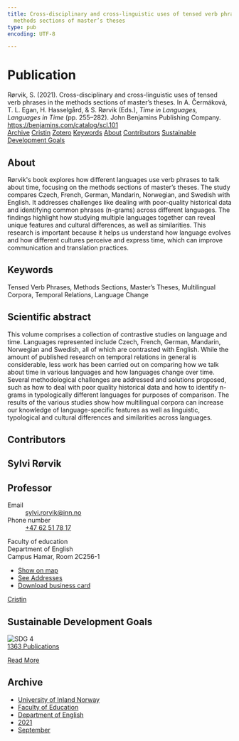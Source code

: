 ```yaml
---
title: Cross-disciplinary and cross-linguistic uses of tensed verb phrases in the
  methods sections of master’s theses
type: pub
encoding: UTF-8

---
```

<h1>Publication</h1>
<article id="csl-bib-container-MX63NYII" class="csl-bib-container">
  <div class="csl-bib-body"> <div class="csl-entry">Rørvik, S. (2021). Cross-disciplinary and cross-linguistic uses of tensed verb phrases in the methods sections of master’s theses. In A. Čermáková, T. L. Egan, H. Hasselgård, &#38; S. Rørvik (Eds.), <i>Time in Languages, Languages in Time</i> (pp. 255–282). John Benjamins Publishing Company. <a href="https://benjamins.com/catalog/scl.101">https://benjamins.com/catalog/scl.101</a></div> </div>
  <div class="csl-bib-buttons">
    <a href="#taxonomy-article-MX63NYII" alt="archive" class="csl-bib-button">Archive</a>
    <a href="https://app.cristin.no/results/show.jsf?id=1936458" alt="Cristin" class="csl-bib-button">Cristin</a>
    <a href="http://zotero.org/groups/5881554/items/MX63NYII" alt="Zotero" class="csl-bib-button">Zotero</a>
    <a href="#keywords-article-MX63NYII" alt="keywords" class="csl-bib-button">Keywords</a>
    <a href="#about-article-MX63NYII" alt="about_pub" class="csl-bib-button">About</a>
    <a href="#contributors-article-MX63NYII" alt="contributors" class="csl-bib-button">Contributors</a>
    <a href="#sdg-article-MX63NYII" alt="sdg" class="csl-bib-button">Sustainable Development Goals</a>
  </div>
  <div id="csl-bib-meta-container-MX63NYII"></div>
</article>
<div id="csl-bib-meta-MX63NYII" class="csl-bib-meta">
  <article id="about-article-MX63NYII" class="about_pub-article">
    <h1>About</h1>
    Rørvik's book explores how different languages use verb phrases to talk about time, focusing on the methods sections of master’s theses. The study compares Czech, French, German, Mandarin, Norwegian, and Swedish with English. It addresses challenges like dealing with poor-quality historical data and identifying common phrases (n-grams) across different languages. The findings highlight how studying multiple languages together can reveal unique features and cultural differences, as well as similarities. This research is important because it helps us understand how language evolves and how different cultures perceive and express time, which can improve communication and translation practices.
  </article>
  <article id="keywords-article-MX63NYII" class="keywords-article">
    <h1>Keywords</h1>
    Tensed Verb Phrases, Methods Sections, Master’s Theses, Multilingual Corpora, Temporal Relations, Language Change
  </article>
  <article id="abstract-article-MX63NYII" class="abstract-article">
    <h1>Scientific abstract</h1>
    This volume comprises a collection of contrastive studies on language and time. Languages represented include Czech, French, German, Mandarin, Norwegian and Swedish, all of which are contrasted with English. While the amount of published research on temporal relations in general is considerable, less work has been carried out on comparing how we talk about time in various languages and how languages change over time. Several methodological challenges are addressed and solutions proposed, such as how to deal with poor quality historical data and how to identify n-grams in typologically different languages for purposes of comparison. The results of the various studies show how multilingual corpora can increase our knowledge of language-specific features as well as linguistic, typological and cultural differences and similarities across languages.
  </article>
  <article id="contributors-article-MX63NYII" class="contributors-article">
    <h1>Contributors</h1>
    <div class="personas"> <div class="vrtx-hinn-person-card"> <div class="photo"> <i class="lar la-user-circle missing-person"></i> </div> <div class="info"> <hgroup><h1>Sylvi Rørvik</h1> <h2>Professor</h2> </hgroup><dl> <dt>Email</dt> <dd> <a href="mailto:sylvi.rorvik@inn.no">sylvi.rorvik@inn.no</a> </dd> <dt>Phone number</dt> <dd><a href="tel:+4762517817"> +47 62 51 78 17 </a></dd> </dl> <p> Faculty of education<br> Department of English<br> Campus Hamar, Room 2C256-1 </p> <ul class="vrtx-hinn-links"> <li><a href="https://www.google.com/maps?q=60.79625,11.07386">Show on map</a></li> <li><a href="https://www.inn.no/english/find-an-employee/sylvi-rorvik.html#vrtx-hinn-addresses">See Addresses</a></li> <li><a href="https://www.inn.no/english/find-an-employee/sylvi-rorvik.html?vrtx=vcf">Download business card</a></li> </ul> </div> </div> <a href="https://app.cristin.no/persons/show.jsf?id=15685" alt="Cristin URL" class="personas-cristin">Cristin</a> </div>
  </article>
  <article id="sdg-article-MX63NYII" class="sdg-article">
    <h1>Sustainable Development Goals</h1>
    <div class="sdg-container"><div id="sdg4" class="sdg">
        <img src="{{< params subfolder >}}images/sdg/sdg04_en.png" class="image" alt="SDG 4">
        <div class="sdg-overlay">
          <a href="{{< params subfolder >}}en/archive/?sdg=4#archive" class="sdg-publication-count"><span>1363</span> Publications</a>
          <p><a href="https://sdgs.un.org/goals/goal4" class="sdg-read-more">Read More</a></p>
        </div>
      </div></div>
  </article>
  <article id="taxonomy-article-MX63NYII" class="taxonomy-article">
    <h1>Archive</h1>
    <ul>
      <li><a href="{{< params subfolder >}}en/archive/?key=3DCRN523">University of Inland Norway</a></li>
      <li><a href="{{< params subfolder >}}en/archive/?key=WYNZA47F">Faculty of Education</a></li>
      <li><a href="{{< params subfolder >}}en/archive/?key=THSB4HN9">Department of English</a></li>
      <li><a href="{{< params subfolder >}}en/archive/?key=T7HNSHUG">2021</a></li>
      <li><a href="{{< params subfolder >}}en/archive/?key=DR2G76J7">September</a></li>
    </ul>
  </article>
</div>
